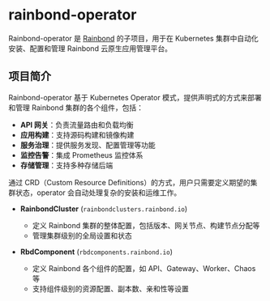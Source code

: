 # rainbond-operator

Rainbond-operator 是 [Rainbond](https://github.com/goodrain/rainbond) 的子项目，用于在 Kubernetes 集群中自动化安装、配置和管理 Rainbond 云原生应用管理平台。

## 项目简介

Rainbond-operator 基于 Kubernetes Operator 模式，提供声明式的方式来部署和管理 Rainbond 集群的各个组件，包括：

- **API 网关**：负责流量路由和负载均衡
- **应用构建**：支持源码构建和镜像构建
- **服务治理**：提供服务发现、配置管理等功能
- **监控告警**：集成 Prometheus 监控体系
- **存储管理**：支持多种存储后端

通过 CRD（Custom Resource Definitions）的方式，用户只需要定义期望的集群状态，operator 会自动处理复杂的安装和运维工作。

- **RainbondCluster** (`rainbondclusters.rainbond.io`)
  - 定义 Rainbond 集群的整体配置，包括版本、网关节点、构建节点分配等
  - 管理集群级别的全局设置和状态

- **RbdComponent** (`rbdcomponents.rainbond.io`)
  - 定义 Rainbond 各个组件的配置，如 API、Gateway、Worker、Chaos 等
  - 支持组件级别的资源配置、副本数、亲和性等设置
